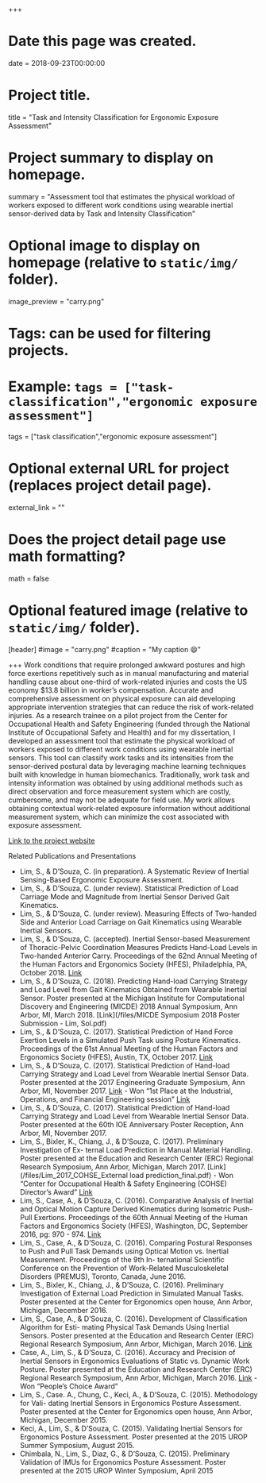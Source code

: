 

+++
# Date this page was created.
date = 2018-09-23T00:00:00

# Project title.
title = "Task and Intensity Classification for Ergonomic Exposure Assessment"

# Project summary to display on homepage.
summary = "Assessment tool that estimates the physical workload of workers exposed to different work conditions using wearable inertial sensor-derived data by Task and Intensity Classification"

# Optional image to display on homepage (relative to `static/img/` folder).
 image_preview = "carry.png"

# Tags: can be used for filtering projects.
# Example: `tags = ["task-classification","ergonomic exposure assessment"]`
tags = ["task classification","ergonomic exposure assessment"]

# Optional external URL for project (replaces project detail page).
external_link = ""

# Does the project detail page use math formatting?
math = false

# Optional featured image (relative to `static/img/` folder).
[header]
 #image = "carry.png"
 #caption = "My caption :smile:"

+++
Work conditions that require prolonged awkward postures and high force exertions repetitively such as in manual manufacturing and material handling cause about one-third of work-related injuries and costs the US economy $13.8 billion in worker’s compensation. Accurate and comprehensive assessment on physical exposure can aid developing appropriate intervention strategies that can reduce the risk of work-related injuries. As a research trainee on a pilot project from the Center for Occupational Health and Safety Engineering (funded through the National Institute of Occupational Safety and Health) and for my dissertation, I developed an assessment tool that estimate the physical workload of workers exposed to different work conditions using wearable inertial sensors. This tool can classify work tasks and its intensities from the sensor-derived postural data by leveraging machine learning techniques built with knowledge in human biomechanics. Traditionally, work task and intensity information was obtained by using additional methods such as direct observation and force measurement system which are costly, cumbersome, and may not be adequate for field use. My work allows obtaining contextual work-related exposure information without additional measurement system, which can minimize the cost associated with exposure assessment. 

[Link to the project website](http://cohse.umich.edu/funding/pprt-program-overview/past-funded-pprt-proposals/lim-and-dsouza/)

Related Publications and Presentations

- Lim, S., & D’Souza, C. (in preparation). A Systematic Review of Inertial Sensing-Based Ergonomic Exposure Assessment.
- Lim, S., & D’Souza, C. (under review). Statistical Prediction of Load Carriage Mode and Magnitude from Inertial Sensor Derived Gait Kinematics.
- Lim, S., & D’Souza, C. (under review). Measuring Effects of Two-handed Side and Anterior Load Carriage on Gait Kinematics using Wearable Inertial Sensors.
- Lim, S., & D’Souza, C. (accepted). Inertial Sensor-based Measurement of Thoracic-Pelvic Coordination Measures Predicts Hand-Load Levels in Two-handed Anterior Carry. Proceedings of the 62nd Annual Meeting of the Human Factors and Ergonomics Society (HFES), Philadelphia, PA, October 2018.  [Link](/files/Lim_2018_HFES_Carry_pred_ext_abs_final_two_col.pdf)
- Lim, S., & D’Souza, C. (2018). Predicting Hand-load Carrying Strategy and Load Level from Gait Kinematics Obtained from Wearable Inertial Sensor. Poster presented at the Michigan Institute for Computational Discovery and Engineering (MICDE) 2018 Annual Symposium, Ann Arbor, MI, March 2018.  [Link](/files/MICDE Symposium 2018 Poster Submission - Lim, Sol.pdf)
- Lim, S., & D’Souza, C. (2017). Statistical Prediction of Hand Force Exertion Levels in a Simulated Push Task using Posture Kinematics. Proceedings of the 61st Annual Meeting of the Human Factors and Ergonomics Society (HFES), Austin, TX, October 2017.  [Link](http://journals.sagepub.com.proxy.lib.umich.edu/doi/abs/10.1177/1541931213601741)
- Lim, S., & D’Souza, C. (2017). Statistical Prediction of Hand-load Carrying Strategy and Load Level from Wearable Inertial Sensor Data. Poster presented at the 2017 Engineering Graduate Symposium, Ann Arbor, MI, November 2017.  [Link](/files/IOF_Lim_Sol_poster.pdf) - Won “1st Place at the Industrial, Operations, and Financial Engineering session”  [Link](https://gradsymposium.engin.umich.edu/award-competition-guidelines-winners/2017-engineering-graduate-symposium-winners/)
- Lim, S., & D’Souza, C. (2017). Statistical Prediction of Hand-load Carrying Strategy and Load Level from Wearable Inertial Sensor Data. Poster presented at the 60th IOE Anniversary Poster Reception, Ann Arbor, MI, November 2017.
- Lim, S., Bixler, K., Chiang, J., & D’Souza, C. (2017). Preliminary Investigation of Ex- ternal Load Prediction in Manual Material Handling. Poster presented at the Education and Research Center (ERC) Regional Research Symposium, Ann Arbor, Michigan, March 2017.  [Link](/files/Lim_2017_COHSE_External load prediction_final.pdf) - Won “Center for Occupational Health & Safety Engineering (COHSE) Director’s Award”  [Link](http://cohse.umich.edu/research-symposium-2017/)
- Lim, S., Case, A., & D’Souza, C. (2016). Comparative Analysis of Inertial and Optical Motion Capture Derived Kinematics during Isometric Push-Pull Exertions. Proceedings of the 60th Annual Meeting of the Human Factors and Ergonomics Society (HFES), Washington, DC, September 2016, pg: 970 - 974.  [Link](http://journals.sagepub.com.proxy.lib.umich.edu/doi/abs/10.1177/1541931213601224)
- Lim, S., Case, A., & D’Souza, C. (2016). Comparing Postural Responses to Push and Pull Task Demands using Optical Motion vs. Inertial Measurement. Proceedings of the 9th In- ternational Scientific Conference on the Prevention of Work-Related Musculoskeletal Disorders (PREMUS), Toronto, Canada, June 2016. 
- Lim, S., Bixler, K., Chiang, J., & D’Souza, C. (2016). Preliminary Investigation of External Load Prediction in Simulated Manual Tasks. Poster presented at the Center for Ergonomics open house, Ann Arbor, Michigan, December 2016.
- Lim, S., Case, A., & D’Souza, C. (2016). Development of Classification Algorithm for Esti- mating Physical Task Demands Using Inertial Sensors. Poster presented at the Education and Research Center (ERC) Regional Research Symposium, Ann Arbor, Michigan, March 2016.  [Link](/files/COHSE_symposium_2016_SL_Final.pdf)
- Case, A., Lim, S., & D’Souza, C. (2016). Accuracy and Precision of Inertial Sensors in Ergonomics Evaluations of Static vs. Dynamic Work Posture. Poster presented at the Education and Research Center (ERC) Regional Research Symposium, Ann Arbor, Michigan, March 2016.  [Link](/files/COHSE_poster_AC_v6.pdf) - Won “People’s Choice Award”
- Lim, S., Case. A., Chung, C., Keci, A., & D’Souza, C. (2015). Methodology for Vali- dating Inertial Sensors in Ergonomics Posture Assessment. Poster presented at the Center for Ergonomics open house, Ann Arbor, Michigan, December 2015.
- Keci, A., Lim, S., & D’Souza, C. (2015). Validating Inertial Sensors for Ergonomics Posture Assessment. Poster presented at the 2015 UROP Summer Symposium, August 2015.
- Chimbala, N., Lim, S., Diaz, G., & D’Souza, C. (2015). Preliminary Validation of IMUs for Ergonomics Posture Assessment. Poster presented at the 2015 UROP Winter Symposium, April 2015
